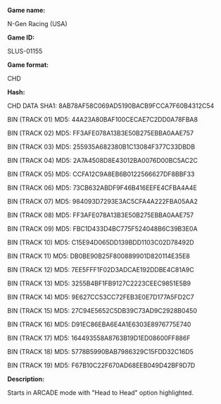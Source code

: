 **Game name:**

N-Gen Racing (USA)

**Game ID:**

SLUS-01155

**Game format:**

CHD

**Hash:**

CHD DATA SHA1: 8AB78AF58C069AD5190BACB9FCCA7F60B4312C54

BIN (TRACK 01) MD5: 44A23A80BAF100CECAE7C2DD0A78FBA8

BIN (TRACK 02) MD5: FF3AFE078A13B3E50B275EBBA0AAE757

BIN (TRACK 03) MD5: 255935A682380B1C13084F377C33DBDB

BIN (TRACK 04) MD5: 2A7A4508D8E43012BA0076D00BC5AC2C

BIN (TRACK 05) MD5: CCFA12C9A8EB6B0122566627DF8BBF33

BIN (TRACK 06) MD5: 73CB632ABDF9F46B416EEFE4CFBA4A4E

BIN (TRACK 07) MD5: 984093D7293E3AC5CFA4A222FBA05AA2

BIN (TRACK 08) MD5: FF3AFE078A13B3E50B275EBBA0AAE757

BIN (TRACK 09) MD5: FBC1D433D4BC775F524048B6C39B3E0A

BIN (TRACK 10) MD5: C15E94D065DD139BDD1103C02D78492D

BIN (TRACK 11) MD5: DB0BE90B25F800889901D820114E35E8

BIN (TRACK 12) MD5: 7EE5FFF1F02D3ADCAE192DDBE4C81A9C

BIN (TRACK 13) MD5: 3255B4BF1FB9127C2223CEEC9851E5B9

BIN (TRACK 14) MD5: 9E627CC53CC72FEB3E0E7D177A5FD2C7

BIN (TRACK 15) MD5: 27C94E5652C5DB39C73AD9C2928B0450

BIN (TRACK 16) MD5: D91EC86EBA6E4A1E6303E8976775E740

BIN (TRACK 17) MD5: 164493558A8763B19D1ED08600FF886F

BIN (TRACK 18) MD5: 5778B5990BAB7986329C15FDD32C16D5

BIN (TRACK 19) MD5: F67B10C22F670AD68EEB049D42BF9D7D

**Description:**

Starts in ARCADE mode with "Head to Head" option highlighted.